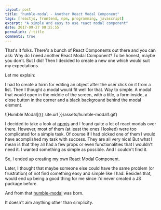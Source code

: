 ```yaml
---
layout: post
title: "humble-modal - Another React Modal Component"
tags: [reactjs, frontend, npm, programming, javascript]
excerpt: "A simple and easy to use react modal component"
date: 2017-09-27 00:25:55
permalink: /:title
comments: true
---
```


That's it folks. There's a bunch of React Components out there and you can ask:
Why do I need another React Modal Component? To be honest, maybe you don't. But I did!
Then I decided to create a new one which would suit my expectations.

Let me explain:

I had to create a form for editing an object after the user click on it from a
list. Then I thought a modal would fit well for that.
Way to simple. A modal that would open in the middle of the screen, with a title,
a form inside, a close button in the corner and a black background behind the
modal element.

![Humble Modal]({{ site.url }}/assets/humble-modal1.gif)

I decided to take a look at [npmjs](https://npmjs.com) and I found quite a lot of
react modals over there. However, most of them (at least the ones I looked) were
too complicated for a simple task. Of course if I had picked one of them I would
have acomplished my task with success. They are all very nice! But what I mean is
that they all had a few props or even functionalities that I wouldn't need it. I
wanted something as simple as possible. And I couldn't find it.

So, I ended up creating my own React Modal Component.

Later, I thought that maybe someone else could have the same problem (or
frustration) of not find something easy and simple like I had. Besides that, would
end up being a good thing for me since I'd never created a JS package before.

And from that [humble-modal](https://www.npmjs.com/package/humble-modal) was born.

It doesn't aim anything other than simplicity.
